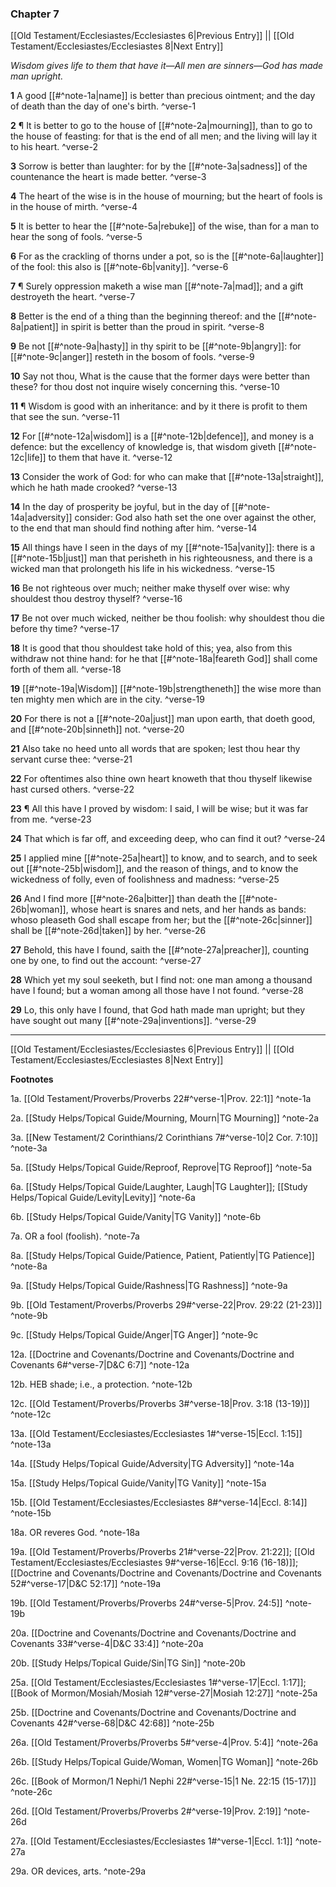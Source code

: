 ### Chapter 7

[[Old Testament/Ecclesiastes/Ecclesiastes 6|Previous Entry]]  ||  [[Old Testament/Ecclesiastes/Ecclesiastes 8|Next Entry]]

*Wisdom gives life to them that have it—All men are sinners—God has made man upright.*

**1**  A good [[#^note-1a|name]] is better than precious ointment; and the day of death than the day of one's birth. ^verse-1

**2**  ¶ It is better to go to the house of [[#^note-2a|mourning]], than to go to the house of feasting: for that is the end of all men; and the living will lay it to his heart. ^verse-2

**3**  Sorrow is better than laughter: for by the [[#^note-3a|sadness]] of the countenance the heart is made better. ^verse-3

**4**  The heart of the wise is in the house of mourning; but the heart of fools is in the house of mirth. ^verse-4

**5**  It is better to hear the [[#^note-5a|rebuke]] of the wise, than for a man to hear the song of fools. ^verse-5

**6**  For as the crackling of thorns under a pot, so is the [[#^note-6a|laughter]] of the fool: this also is [[#^note-6b|vanity]]. ^verse-6

**7**  ¶ Surely oppression maketh a wise man [[#^note-7a|mad]]; and a gift destroyeth the heart. ^verse-7

**8**  Better is the end of a thing than the beginning thereof: and the [[#^note-8a|patient]] in spirit is better than the proud in spirit. ^verse-8

**9**  Be not [[#^note-9a|hasty]] in thy spirit to be [[#^note-9b|angry]]: for [[#^note-9c|anger]] resteth in the bosom of fools. ^verse-9

**10**  Say not thou, What is the cause that the former days were better than these? for thou dost not inquire wisely concerning this. ^verse-10

**11**  ¶ Wisdom is good with an inheritance: and by it there is profit to them that see the sun. ^verse-11

**12**  For [[#^note-12a|wisdom]] is a [[#^note-12b|defence]], and money is a defence: but the excellency of knowledge is, that wisdom giveth [[#^note-12c|life]] to them that have it. ^verse-12

**13**  Consider the work of God: for who can make that [[#^note-13a|straight]], which he hath made crooked? ^verse-13

**14**  In the day of prosperity be joyful, but in the day of [[#^note-14a|adversity]] consider: God also hath set the one over against the other, to the end that man should find nothing after him. ^verse-14

**15**  All things have I seen in the days of my [[#^note-15a|vanity]]: there is a [[#^note-15b|just]] man that perisheth in his righteousness, and there is a wicked man that prolongeth his life in his wickedness. ^verse-15

**16**  Be not righteous over much; neither make thyself over wise: why shouldest thou destroy thyself? ^verse-16

**17**  Be not over much wicked, neither be thou foolish: why shouldest thou die before thy time? ^verse-17

**18**  It is good that thou shouldest take hold of this; yea, also from this withdraw not thine hand: for he that [[#^note-18a|feareth God]] shall come forth of them all. ^verse-18

**19**  [[#^note-19a|Wisdom]] [[#^note-19b|strengtheneth]] the wise more than ten mighty men which are in the city. ^verse-19

**20**  For there is not a [[#^note-20a|just]] man upon earth, that doeth good, and [[#^note-20b|sinneth]] not. ^verse-20

**21**  Also take no heed unto all words that are spoken; lest thou hear thy servant curse thee: ^verse-21

**22**  For oftentimes also thine own heart knoweth that thou thyself likewise hast cursed others. ^verse-22

**23**  ¶ All this have I proved by wisdom: I said, I will be wise; but it was far from me. ^verse-23

**24**  That which is far off, and exceeding deep, who can find it out? ^verse-24

**25**  I applied mine [[#^note-25a|heart]] to know, and to search, and to seek out [[#^note-25b|wisdom]], and the reason of things, and to know the wickedness of folly, even of foolishness and madness: ^verse-25

**26**  And I find more [[#^note-26a|bitter]] than death the [[#^note-26b|woman]], whose heart is snares and nets, and her hands as bands: whoso pleaseth God shall escape from her; but the [[#^note-26c|sinner]] shall be [[#^note-26d|taken]] by her. ^verse-26

**27**  Behold, this have I found, saith the [[#^note-27a|preacher]], counting one by one, to find out the account: ^verse-27

**28**  Which yet my soul seeketh, but I find not: one man among a thousand have I found; but a woman among all those have I not found. ^verse-28

**29**  Lo, this only have I found, that God hath made man upright; but they have sought out many [[#^note-29a|inventions]]. ^verse-29


---
[[Old Testament/Ecclesiastes/Ecclesiastes 6|Previous Entry]]  ||  [[Old Testament/Ecclesiastes/Ecclesiastes 8|Next Entry]]


**Footnotes**


1a. [[Old Testament/Proverbs/Proverbs 22#^verse-1|Prov. 22:1]] ^note-1a

2a. [[Study Helps/Topical Guide/Mourning, Mourn|TG Mourning]] ^note-2a

3a. [[New Testament/2 Corinthians/2 Corinthians 7#^verse-10|2 Cor. 7:10]] ^note-3a

5a. [[Study Helps/Topical Guide/Reproof, Reprove|TG Reproof]] ^note-5a

6a. [[Study Helps/Topical Guide/Laughter, Laugh|TG Laughter]]; [[Study Helps/Topical Guide/Levity|Levity]] ^note-6a

6b. [[Study Helps/Topical Guide/Vanity|TG Vanity]] ^note-6b

7a. OR a fool (foolish). ^note-7a

8a. [[Study Helps/Topical Guide/Patience, Patient, Patiently|TG Patience]] ^note-8a

9a. [[Study Helps/Topical Guide/Rashness|TG Rashness]] ^note-9a

9b. [[Old Testament/Proverbs/Proverbs 29#^verse-22|Prov. 29:22 (21-23)]] ^note-9b

9c. [[Study Helps/Topical Guide/Anger|TG Anger]] ^note-9c

12a. [[Doctrine and Covenants/Doctrine and Covenants/Doctrine and Covenants 6#^verse-7|D&C 6:7]] ^note-12a

12b. HEB shade; i.e., a protection. ^note-12b

12c. [[Old Testament/Proverbs/Proverbs 3#^verse-18|Prov. 3:18 (13-19)]] ^note-12c

13a. [[Old Testament/Ecclesiastes/Ecclesiastes 1#^verse-15|Eccl. 1:15]] ^note-13a

14a. [[Study Helps/Topical Guide/Adversity|TG Adversity]] ^note-14a

15a. [[Study Helps/Topical Guide/Vanity|TG Vanity]] ^note-15a

15b. [[Old Testament/Ecclesiastes/Ecclesiastes 8#^verse-14|Eccl. 8:14]] ^note-15b

18a. OR reveres God. ^note-18a

19a. [[Old Testament/Proverbs/Proverbs 21#^verse-22|Prov. 21:22]]; [[Old Testament/Ecclesiastes/Ecclesiastes 9#^verse-16|Eccl. 9:16 (16-18)]]; [[Doctrine and Covenants/Doctrine and Covenants/Doctrine and Covenants 52#^verse-17|D&C 52:17]] ^note-19a

19b. [[Old Testament/Proverbs/Proverbs 24#^verse-5|Prov. 24:5]] ^note-19b

20a. [[Doctrine and Covenants/Doctrine and Covenants/Doctrine and Covenants 33#^verse-4|D&C 33:4]] ^note-20a

20b. [[Study Helps/Topical Guide/Sin|TG Sin]] ^note-20b

25a. [[Old Testament/Ecclesiastes/Ecclesiastes 1#^verse-17|Eccl. 1:17]]; [[Book of Mormon/Mosiah/Mosiah 12#^verse-27|Mosiah 12:27]] ^note-25a

25b. [[Doctrine and Covenants/Doctrine and Covenants/Doctrine and Covenants 42#^verse-68|D&C 42:68]] ^note-25b

26a. [[Old Testament/Proverbs/Proverbs 5#^verse-4|Prov. 5:4]] ^note-26a

26b. [[Study Helps/Topical Guide/Woman, Women|TG Woman]] ^note-26b

26c. [[Book of Mormon/1 Nephi/1 Nephi 22#^verse-15|1 Ne. 22:15 (15-17)]] ^note-26c

26d. [[Old Testament/Proverbs/Proverbs 2#^verse-19|Prov. 2:19]] ^note-26d

27a. [[Old Testament/Ecclesiastes/Ecclesiastes 1#^verse-1|Eccl. 1:1]] ^note-27a

29a. OR devices, arts. ^note-29a